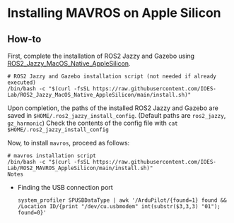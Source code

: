 # Installing MAVROS on Apple Silicon

## How-to

First, complete the installation of ROS2 Jazzy and Gazebo using [ROS2_Jazzy_MacOS_Native_AppleSilicon](https://github.com/IOES-Lab/ROS2_Jazzy_MacOS_Native_AppleSilicon).
```
# ROS2 Jazzy and Gazebo installation script (not needed if already executed)
/bin/bash -c "$(curl -fsSL https://raw.githubusercontent.com/IOES-Lab/ROS2_Jazzy_MacOS_Native_AppleSilicon/main/install.sh)"
```
Upon completion, the paths of the installed ROS2 Jazzy and Gazebo are saved in `$HOME/.ros2_jazzy_install_config`. (Default paths are `ros2_jazzy`, `gz_harmonic`)
Check the contents of the config file with `cat $HOME/.ros2_jazzy_install_config`

Now, to install `mavros`, proceed as follows:

```
# mavros installation script
/bin/bash -c "$(curl -fsSL https://raw.githubusercontent.com/IOES-Lab/ROS2_MAVROS_AppleSilicon/main/install.sh)"
Notes
```

- Finding the USB connection port
  ```
  system_profiler SPUSBDataType | awk '/ArduPilot/{found=1} found && /Location ID/{print "/dev/cu.usbmodem" int(substr($3,3,3) "01"); found=0}'
  ```
